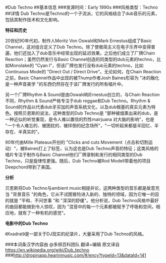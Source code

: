 #Dub Techno
##基本信息
###发源时间：Early 1990s
###风格类型：Techno
##详情
Dub Techno是Techno的一个子流派，它的风格结合了dub音乐的元素，包括其制作技术和文化影响。



**特征和历史**

20世纪90年代初，制作人Moritz Von Oswald和Mark Ernestus组成了Basic Channel，这对组合定义了Dub
Techno。除了使极简主义在电子乐界中变得普遍，他们还加入了dub音乐中经常出现的延迟效果。之后他们成立了厂牌Chain
Reaction；虽然仍然发行与Basic Channel创造的同类型的dub元素的techno，比如Monolake的 "Cyan
I"，但该厂牌也发行没有dub元素的techno，比如Continuous Mode的 "Direct Out / Direct
Drive"。无论如何，在Chain Reaction之前，Basic Channel作品中出现的被Thump作者Josh Baines形容为
"冰的融化是一种声音美学 "的东西仍然存在于该厂牌发行的所有唱片中。



另一个厂牌Rhythm & Sound是由Oswald和Ernestus创立的，与Chain Reaction不同，Rhythm &
Sound严格专注于dub reggae和Dub Techno。Rhythm &
Sound的作品以代表dub牙买加的声音系统文化，以及dub根基的真实元素为特色。按照贝恩斯的说法，这种类型的Dub Techno是
"那种被烟熏出来的dub，是一种近似的听觉重现，是令人难以置信的烈性mairjuana 对大脑的影响"，也是
"一个令人难忘的、被困扰的、被绊倒的纪念场所"，"一切听起来都是半回忆、半存在、半真实的"。



90年代由Mille Plateaux开创的 "Clicks and cuts
Movement（点击和切割运动）"，被Baines打上了标签，认为这也是Dub Techno声音的特征；这类风格的唱片专注于制作与Basic
Channel他们厂牌录制和发行的相同类型的Dub Techno，只是旋律性更强。随后，Dub Techno被Rod
Modell带着他的项目Deepchord带到了美国。



**分析**

贝恩斯将Dub Techno与ambient music相提并论，这两种类型的音乐都是故意充当 "背景音乐
"的角色，它从不试图冒险进入新的、独特的领域，因为它唯一的目的就是 "平和、不问世事 "和 "深深的舒缓"。他分析说，Dub
Techno风格中最好的曲目都能做到令人惊叹，因为 "混音中的每一个元素都被赋予了呼吸和空间，相应地，就有了一种有机的感觉"。



**电影中的Dub Techno**

《Kvadrat》是一部关于DJ现实的纪录片，大量采用了Dub Techno的风格。

###本词条汉字内容由 @多频百科团队 翻译+编辑
原文译自  https://en.wikipedia.org/wiki/Dub_techno
###http://dropinapp.hearinmusic.com/#/ency?typeId=13&dataId=141
